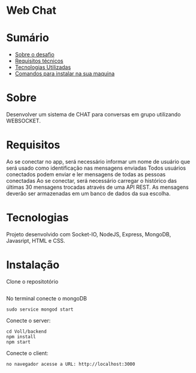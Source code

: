 # Web Chat

# Sumário

- [Sobre o desafio](#sobre)
- [Requisitos técnicos](#requisitos)
- [Tecnologias Utilizadas](#requisitos)
- [Comandos para instalar na sua maquina](#instalação)


# Sobre

Desenvolver um sistema de CHAT para conversas em grupo utilizando WEBSOCKET.

# Requisitos

Ao se conectar no app, será necessário informar um nome de usuário que será usado como
identificação nas mensagens enviadas
Todos usuários conectados podem enviar e ler mensagens de todas as pessoas conectadas
Ao se conectar, será necessário carregar o histórico das últimas 30 mensagens trocadas
através de uma API REST.
As mensagens deverão ser armazenadas em um banco de dados da sua escolha.

# Tecnologias

Projeto desenvolvido com Socket-IO, NodeJS, Express, MongoDB, Javasript, HTML e CSS.

# Instalação

Clone o repositotório
```

```

No terminal conecte o mongoDB
```
sudo service mongod start 
```
Conecte o server:
```
cd Voll/backend
npm install
npm start
```
Conecte o client:
```
no navegador acesse a URL: http://localhost:3000
```

